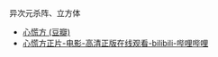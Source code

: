 异次元杀阵、立方体
- [心慌方 (豆瓣)](https://movie.douban.com/subject/1305903/)
- [心慌方正片-电影-高清正版在线观看-bilibili-哔哩哔哩](https://www.bilibili.com/bangumi/play/ep811866)
